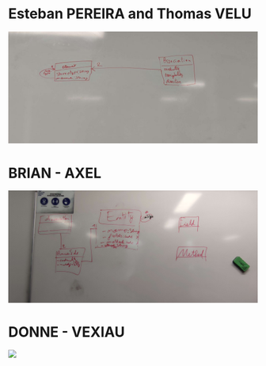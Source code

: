 # Esteban PEREIRA and Thomas VELU

![Esteban PEREIRA and Thomas VELU](images/pereira_velu_class_diagram.jpg)

# BRIAN - AXEL

![](./images/brian_axel.jpg)

# DONNE - VEXIAU
![](./images/vexiau_donne.jpg)
